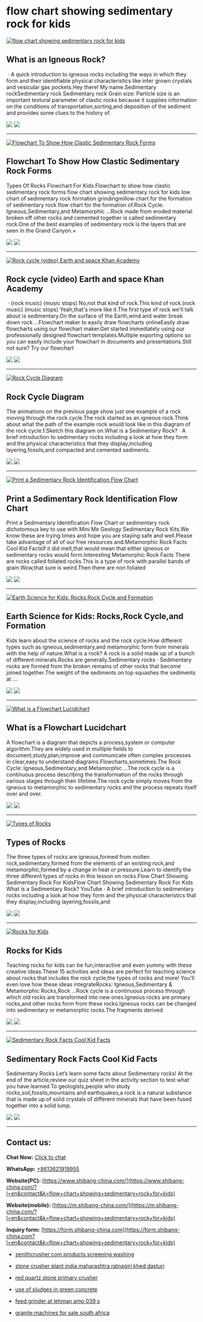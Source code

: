 # flow chart showing sedimentary rock for kids

<a href="https://swt.shibang-china.com/?l=en&img&k=flow+chart+showing+sedimentary+rock+for+kids" target="_blank">![flow chart showing sedimentary rock for kids](http://static.shibang-china.com/all-800x300/863.jpg)</a>

## What is an Igneous Rock?
&nbsp;&#0183;&#32;A quick introduction to igneous rocks including the ways in which they form and their identifiable physical characteristics like inter grown crystals and vesicular gas pockets.Hey there! My name.Sedimentary rockSedimentary rock Sedimentary rock Grain size: Particle size is an important textural parameter of clastic rocks because it supplies information on the conditions of transportation,sorting,and deposition of the sediment and provides some clues to the history of.


<a href="https://whatsapp.shibangsoft.com/WhatsApp.php" target="_blank" title="WhatsApp">![](http://static.shibang-china.com/icon/whatsapp.png)</a> <a href="https://swt.shibang-china.com/?l=en&icon&k=flow+chart+showing+sedimentary+rock+for+kids" target="_blank">![](http://static.shibang-china.com/icon/chat-en.png)</a>

---

<a href="https://swt.shibang-china.com/?l=en&img&k=flow+chart+showing+sedimentary+rock+for+kids" target="_blank">![Flowchart To Show How Clastic Sedimentary Rock Forms](http://static.shibang-china.com/all-800x300/138.jpg)</a>

## Flowchart To Show How Clastic Sedimentary Rock Forms
Types Of Rocks Flowchart For Kids Flowchart to show how clastic sedimentary rock forms flow chart showing sedimentary rock for kids low chart of sedimentary rock formation grindingmillow chart for the formation of sedimentary rock flow chart for the formation of.Rock Cycle: Igneous,Sedimentary,and Metamorphic …Rock made from eroded material broken off other rocks and cemented together is called sedimentary rock.One of the best examples of sedimentary rock is the layers that are seen in the Grand Canyon.&#215;


<a href="https://whatsapp.shibangsoft.com/WhatsApp.php" target="_blank" title="WhatsApp">![](http://static.shibang-china.com/icon/whatsapp.png)</a> <a href="https://swt.shibang-china.com/?l=en&icon&k=flow+chart+showing+sedimentary+rock+for+kids" target="_blank">![](http://static.shibang-china.com/icon/chat-en.png)</a>

---

<a href="https://swt.shibang-china.com/?l=en&img&k=flow+chart+showing+sedimentary+rock+for+kids" target="_blank">![Rock cycle (video) Earth and space Khan Academy](http://static.shibang-china.com/all-800x300/1402.jpg)</a>

## Rock cycle (video) Earth and space Khan Academy
&nbsp;&#0183;&#32;(rock music) (music stops) No,not that kind of rock.This kind of rock.(rock music) (music stops) Yeah,that's more like it.The first type of rock we'll talk about is sedimentary.On the surface of the Earth,wind and water break down rock …Flowchart maker to easily draw flowcharts onlineEasily draw flowcharts using our flowchart maker.Get started immediately using our professionally designed flowchart templates.Multiple exporting options so you can easily include your flowchart in documents and presentations.Still not sure? Try our flowchart


<a href="https://whatsapp.shibangsoft.com/WhatsApp.php" target="_blank" title="WhatsApp">![](http://static.shibang-china.com/icon/whatsapp.png)</a> <a href="https://swt.shibang-china.com/?l=en&icon&k=flow+chart+showing+sedimentary+rock+for+kids" target="_blank">![](http://static.shibang-china.com/icon/chat-en.png)</a>

---

<a href="https://swt.shibang-china.com/?l=en&img&k=flow+chart+showing+sedimentary+rock+for+kids" target="_blank">![Rock Cycle Diagram](http://static.shibang-china.com/all-800x300/717.jpg)</a>

## Rock Cycle Diagram
The animations on the previous page show just one example of a rock moving through the rock cycle.The rock started as an igneous rock.Think about what the path of the example rock would look like in this diagram of the rock cycle.1.Sketch this diagram on.What is a Sedimentary Rock?&nbsp;&#0183;&#32;A brief introduction to sedimentary rocks including a look at how they form and the physical characteristics that they display,including layering,fossils,and compacted and cemented sediments.


<a href="https://whatsapp.shibangsoft.com/WhatsApp.php" target="_blank" title="WhatsApp">![](http://static.shibang-china.com/icon/whatsapp.png)</a> <a href="https://swt.shibang-china.com/?l=en&icon&k=flow+chart+showing+sedimentary+rock+for+kids" target="_blank">![](http://static.shibang-china.com/icon/chat-en.png)</a>

---

<a href="https://swt.shibang-china.com/?l=en&img&k=flow+chart+showing+sedimentary+rock+for+kids" target="_blank">![Print a Sedimentary Rock Identification Flow Chart](http://static.shibang-china.com/all-800x300/459.jpg)</a>

## Print a Sedimentary Rock Identification Flow Chart
Print a Sedimentary Identification Flow Chart or sedimentary rock dichotomous key to use with Mini Me Geology Sedimentary Rock Kits.We know these are trying times and hope you are staying safe and well.Please take advantage of all of our free resources and.Metamorphic Rock Facts Cool Kid FactsIf it did melt,that would mean that either igneous or sedimentary rocks would form.Interesting Metamorphic Rock Facts There are rocks called foliated rocks.This is a type of rock with parallel bands of grain.Wow,that sure is weird.Then there are non foliated


<a href="https://whatsapp.shibangsoft.com/WhatsApp.php" target="_blank" title="WhatsApp">![](http://static.shibang-china.com/icon/whatsapp.png)</a> <a href="https://swt.shibang-china.com/?l=en&icon&k=flow+chart+showing+sedimentary+rock+for+kids" target="_blank">![](http://static.shibang-china.com/icon/chat-en.png)</a>

---

<a href="https://swt.shibang-china.com/?l=en&img&k=flow+chart+showing+sedimentary+rock+for+kids" target="_blank">![Earth Science for Kids: Rocks,Rock Cycle,and Formation](http://static.shibang-china.com/all-800x300/708.jpg)</a>

## Earth Science for Kids: Rocks,Rock Cycle,and Formation
Kids learn about the science of rocks and the rock cycle.How different types such as igneous,sedimentary,and metamorphic form from minerals with the help of nature.What is a rock? A rock is a solid made up of a bunch of different minerals.Rocks are generally.Sedimentary rocks&nbsp;&#0183;&#32;Sedimentary rocks are formed from the broken remains of other rocks that become joined together.The weight of the sediments on top squashes the sediments at …


<a href="https://whatsapp.shibangsoft.com/WhatsApp.php" target="_blank" title="WhatsApp">![](http://static.shibang-china.com/icon/whatsapp.png)</a> <a href="https://swt.shibang-china.com/?l=en&icon&k=flow+chart+showing+sedimentary+rock+for+kids" target="_blank">![](http://static.shibang-china.com/icon/chat-en.png)</a>

---

<a href="https://swt.shibang-china.com/?l=en&img&k=flow+chart+showing+sedimentary+rock+for+kids" target="_blank">![What is a Flowchart Lucidchart](http://static.shibang-china.com/all-800x300/584.jpg)</a>

## What is a Flowchart Lucidchart
A flowchart is a diagram that depicts a process,system or computer algorithm.They are widely used in multiple fields to document,study,plan,improve and communicate often complex processes in clear,easy to understand diagrams.Flowcharts,sometimes.The Rock Cycle: Igneous,Sedimentary,and Metamorphic …The rock cycle is a continuous process describing the transformation of the rocks through various stages through their lifetime.The rock cycle simply moves from the igneous to metamorphic to sedimentary rocks and the process repeats itself over and over.


<a href="https://whatsapp.shibangsoft.com/WhatsApp.php" target="_blank" title="WhatsApp">![](http://static.shibang-china.com/icon/whatsapp.png)</a> <a href="https://swt.shibang-china.com/?l=en&icon&k=flow+chart+showing+sedimentary+rock+for+kids" target="_blank">![](http://static.shibang-china.com/icon/chat-en.png)</a>

---

<a href="https://swt.shibang-china.com/?l=en&img&k=flow+chart+showing+sedimentary+rock+for+kids" target="_blank">![Types of Rocks](http://static.shibang-china.com/all-800x300/1135.jpg)</a>

## Types of Rocks
The three types of rocks are igneous,formed from molten rock,sedimentary,formed from the elements of an existing rock,and metamorphic,formed by a change in heat or pressure.Learn to identify the three different types of rocks in this lesson on rocks.Flow Chart Showing Sedimentary Rock For KidsFlow Chart Showing Sedimentary Rock For Kids What is a Sedimentary Rock? YouTube &#183; A brief introduction to sedimentary rocks including a look at how they form and the physical characteristics that they display,including layering,fossils,and


<a href="https://whatsapp.shibangsoft.com/WhatsApp.php" target="_blank" title="WhatsApp">![](http://static.shibang-china.com/icon/whatsapp.png)</a> <a href="https://swt.shibang-china.com/?l=en&icon&k=flow+chart+showing+sedimentary+rock+for+kids" target="_blank">![](http://static.shibang-china.com/icon/chat-en.png)</a>

---

<a href="https://swt.shibang-china.com/?l=en&img&k=flow+chart+showing+sedimentary+rock+for+kids" target="_blank">![Rocks for Kids](http://static.shibang-china.com/all-800x300/428.jpg)</a>

## Rocks for Kids
Teaching rocks for kids can be fun,interactive and even yummy with these creative ideas.These 15 activities and ideas are perfect for teaching science about rocks that includes the rock cycle,the types of rocks and more! You'll even love how these ideas integrateRocks: Igneous,Sedimentary &amp; Metamorphic Rocks,Rock …Rock cycle is a continuous process through which old rocks are transformed into new ones.Igneous rocks are primary rocks,and other rocks form from these rocks.Igneous rocks can be changed into sedimentary or metamorphic rocks.The fragments derived


<a href="https://whatsapp.shibangsoft.com/WhatsApp.php" target="_blank" title="WhatsApp">![](http://static.shibang-china.com/icon/whatsapp.png)</a> <a href="https://swt.shibang-china.com/?l=en&icon&k=flow+chart+showing+sedimentary+rock+for+kids" target="_blank">![](http://static.shibang-china.com/icon/chat-en.png)</a>

---

<a href="https://swt.shibang-china.com/?l=en&img&k=flow+chart+showing+sedimentary+rock+for+kids" target="_blank">![Sedimentary Rock Facts Cool Kid Facts](http://static.shibang-china.com/all-800x300/1150.jpg)</a>

## Sedimentary Rock Facts Cool Kid Facts
Sedimentary Rocks Let’s learn some facts about Sedimentary rocks! At the end of the article,review our quiz sheet in the activity section to test what you have learned.To geologists,people who study rocks,soil,fossils,mountains and earthquakes,a rock is a natural substance that is made up of solid crystals of different minerals that have been fused together into a solid lump.

<a href="https://whatsapp.shibangsoft.com/WhatsApp.php" target="_blank" title="WhatsApp">![](http://static.shibang-china.com/icon/whatsapp.png)</a> <a href="https://swt.shibang-china.com/?l=en&icon&k=flow+chart+showing+sedimentary+rock+for+kids" target="_blank">![](http://static.shibang-china.com/icon/chat-en.png)</a>

---
## Contact us:

**Chat Now:** [Click to chat](https://swt.shibang-china.com?l=en&contact&k=flow+chart+showing+sedimentary+rock+for+kids)

**WhatsApp:**  [+8613621919955](https://whatsapp.shibangsoft.com/WhatsApp.php)

**Website(PC):** [https://www.shibang-china.com/](https://www.shibang-china.com/?l=en&contact&k=flow+chart+showing+sedimentary+rock+for+kids)

**Website(mobile):** [https://m.shibang-china.com/](https://m.shibang-china.com/?l=en&contact&k=flow+chart+showing+sedimentary+rock+for+kids)

**Inquiry form:** [https://form.shibang-china.com](https://form.shibang-china.com?l=en&contact&k=flow+chart+showing+sedimentary+rock+for+kids)

* [zenithcrusher com products screening washing](../129/zenithcrusher%20com%20products%20screening%20washing.md)

* [stone crusher plant india maharashtra ratnagiri khed dasturi](../133/stone%20crusher%20plant%20india%20maharashtra%20ratnagiri%20khed%20dasturi.md)

* [red quartz stone primary crusher](../133/red%20quartz%20stone%20primary%20crusher.md)

* [use of sludges in green concrete](../140/use%20of%20sludges%20in%20green%20concrete.md)

* [feed grinder at lehman amp 039 s](../131/feed%20grinder%20at%20lehman%20amp%20039%20s.md)

* [granite machines for sale south africa](../127/granite%20machines%20for%20sale%20south%20africa.md)